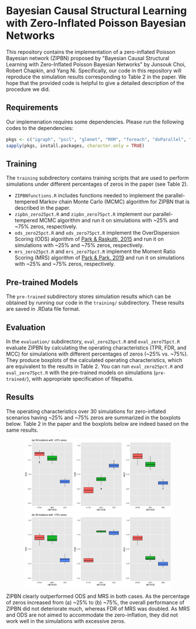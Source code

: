 # Bayesian Causal Structural Learning with Zero-Inflated Poisson Bayesian Networks

This repository contains the implementation of a zero-inflated Poisson Bayesian network (ZIPBN) proposed by "Bayesian Causal Structural Learning with Zero-Inflated Poisson Bayesian Networks" by Junsouk Choi, Robert Chapkin, and Yang Ni. Specifically, our code in this repository will reproduce the simulation results corresponding to Table 2 in the paper. We hope that the provided code is helpful to give a detailed description of the procedure we did. 

## Requirements

Our implemenation requires some dependencies. Please run the following codes to the dependencies:

``` r
pkgs <- c("igraph", "pscl", "glmnet", "MXM", "foreach", "doParallel", "doRNG", "ggplot2", "ggpubr")
sapply(pkgs, install.packages, character.only = TRUE)
```

## Training

The `training` subdirectory contains training scripts that are used to perform simulations under different percentages of zeros in the paper (see Table 2).

* `ZIPBNfunctions.R` includes functions needed to implement the parallel-tempered Markov chain Monte Carlo (MCMC) algorithm for ZIPBN that is described in the paper.
* `zipbn_zero25pct.R` and `zipbn_zero75pct.R` implement our parallel-tempered MCMC algorithm and run  it on simulations with ~25% and ~75% zeros, respectively.
* `ods_zero25pct.R` and `ods_zero75pct.R` implement the OverDispersion Scoring (ODS) algorithm of [Park &  Raskutti, 2015](https://papers.nips.cc/paper/5896-learning-large-scale-poisson-dag-models-based-on-overdispersion-scoring.pdf) and run it on simulations with ~25% and ~75% zeros, respectively.
* `mrs_zero25pct.R` and `mrs_zero75pct.R` implement the Moment Ratio Scoring (MRS) algorithm of [Park & Park, 2019](http://proceedings.mlr.press/v89/park19a/park19a.pdf) and run it on simulations with ~25% and ~75% zeros, respectively.

## Pre-trained Models

The `pre-trained` subdirectory stores simulation results which can be obtained by running our code in the `training/` subdirectory. These results are saved in .RData file format.

## Evaluation

In the `evaluation/` subdirectory, `eval_zero25pct.R` and `eval_zero75pct.R` evaluate ZIPBN by calculating the operating characteristics (TPR, FDR, and MCC) for simulations with different percentages of zeros (~25% vs. ~75%). They produce boxplots of the calculated operating characteristics, which are equivalent to the results in Table 2. You can run `eval_zero25pct.R` and `eval_zero75pct.R` with the pre-trained models on simulations (`pre-trained/`), with appropriate specification of filepaths. 

## Results

The operating characteristics over 30 simulations for zero-inflated scenarios having ~25% and ~75% zeros are summarized in the boxplots below. Table 2 in the paper and the boxplots below are indeed based on the same results.

<p align="center">
<img src="./figures/zeros-25pct.png" width="80%"/>
<img src="./figures/zeros-75pct.png" width="80%"/>
</p>

ZIPBN clearly outperformed ODS and MRS in both cases. As the percentage of zeros increased from (a) ~25% to (b) ~75%, the overall performance of ZIPBN did not deteriorate much,  whereas FDR of MRS was doubled. As MRS and ODS are not aimed to accommodate the zero-inflation, they did not work well in the simulations with excessive zeros.
